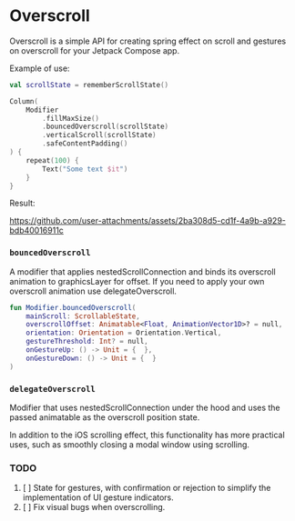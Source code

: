 # Overscroll

Overscroll is a simple API for creating spring effect on scroll and gestures on overscroll for your Jetpack Compose app.

Example of use: 
```Kotlin
val scrollState = rememberScrollState()

Column(
    Modifier
        .fillMaxSize()
        .bouncedOverscroll(scrollState)
        .verticalScroll(scrollState)
        .safeContentPadding()
) {
    repeat(100) {
        Text("Some text $it")
    }
}
```

Result: 

https://github.com/user-attachments/assets/2ba308d5-cd1f-4a9b-a929-bdb40016911c

### `bouncedOverscroll`

A modifier that applies nestedScrollConnection and binds its overscroll animation to graphicsLayer for offset.
If you need to apply your own overscroll animation use delegateOverscroll.

``` Kotlin
fun Modifier.bouncedOverscroll(
    mainScroll: ScrollableState,
    overscrollOffset: Animatable<Float, AnimationVector1D>? = null,
    orientation: Orientation = Orientation.Vertical,
    gestureThreshold: Int? = null,
    onGestureUp: () -> Unit = {  },
    onGestureDown: () -> Unit = {  }
)
```

### `delegateOverscroll`

Modifier that uses nestedScrollConnection under the hood and uses the passed animatable as the overscroll position state.


In addition to the iOS scrolling effect, this functionality has more practical uses, such as smoothly closing a modal window using scrolling.

### TODO

1. [ ] State for gestures, with confirmation or rejection to simplify the implementation of UI gesture indicators.
2. [ ] Fix visual bugs when overscrolling.
